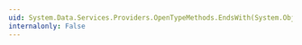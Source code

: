 ```yaml
---
uid: System.Data.Services.Providers.OpenTypeMethods.EndsWith(System.Object,System.Object)
internalonly: False
---
```

